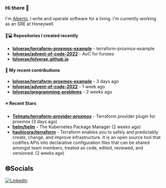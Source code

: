 ### Hi there 👋

I'm [Alberto](https://albertolvera.com), I write and operate software for a living. I'm currently working as an SRE at Honeywell

#### 👨💻 Repositories I created recently
- **[lolverae/terraform-proxmox-example](https://github.com/lolverae/terraform-proxmox-example)** - terraform-proxmox-example
- **[lolverae/advent-of-code-2022](https://github.com/lolverae/advent-of-code-2022)** - AoC for funsies
- **[lolverae/lolverae.github.io](https://github.com/lolverae/lolverae.github.io)**

#### 🚀 My recent contributions
- **[lolverae/terraform-proxmox-example](https://github.com/lolverae/terraform-proxmox-example)** - 3 days ago
- **[lolverae/advent-of-code-2022](https://github.com/lolverae/advent-of-code-2022)** - 1 week ago
- **[lolverae/programming-problems](https://github.com/lolverae/programming-problems)** - 2 weeks ago

#### ⭐ Recent Stars
- **[Telmate/terraform-provider-proxmox](https://github.com/Telmate/terraform-provider-proxmox)** - Terraform provider plugin for proxmox (3 days ago)
- **[helm/helm](https://github.com/helm/helm)** - The Kubernetes Package Manager (2 weeks ago)
- **[hashicorp/terraform](https://github.com/hashicorp/terraform)** - Terraform enables you to safely and predictably create, change, and improve infrastructure. It is an open source tool that codifies APIs into declarative configuration files that can be shared amongst team members, treated as code, edited, reviewed, and versioned. (2 weeks ago)

## 🌐Socials
[![LinkedIn](https://img.shields.io/badge/LinkedIn-%230077B5.svg?logo=linkedin&logoColor=white)](https://www.linkedin.com/in/luis-alberto-olvera/)
